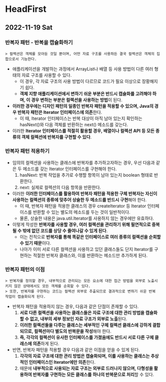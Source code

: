# HeadFirst
## 2022-11-19 Sat

### 반복자 패턴 - 반복을 캡슐화하기
```
> 컬렉션은 객체를 모아둔 것일 뿐이며, 어떤 자료 구조를 사용하든 결국 컬렉션은 객체의 집합으로서 기능한다.
```
* 애플리케이션을 개발하는 과정에서 ArrayList나 배열 등 사용 방법이 다른 여러 형태의 자료 구조를 사용할 수 있다.
  * 이 경우, 각 자료 구조의 사용 방법이 다르므로 코드가 필요 이상으로 장황해지기 쉽다.
  * **객체 지향 애플리케이션에서 변하기 쉬운 부분은 반드시 캡슐화를 고려해야 하며, 이 경우 변하는 부분은 컬렉션을 사용하는 방법**이 된다.
* **이러한 경우에는 디자인 패턴의 일종인 반복자 패턴을 적용할 수 있으며, Java의 경우 반복자 패턴은 Iterator 인터페이스에 의존**한다.
  * 이 때, Iterator 인터페이스는 반복 대상이 아직 남아 있는지 확인하는 hasNext()와 다음 객체를 반환하는 next() 메소드를 갖는다.
* 이러한 **Iterator 인터페이스를 적절히 활용할 경우, 배열이나 컬렉션 API 등 모든 종류의 객체 컬렉션에 반복자를 구현할 수 있다**.

### 반복자 패턴 적용하기
* 임의의 컬렉션을 사용하는 클래스에 반복자를 추가하고자하는 경우, 우선 다음과 같은 두 메소드를 갖는 Iterator 인터페이스를 구현해야 한다.
  1. hasNext: 반복 작업을 추가로 수행할 항목이 남아 있는지 boolean 형태로 반환한다.
  2. next: 실제로 컬렉션의 다음 항목을 반환한다.
* 이러한 **이러한 인터페이스를 활용하여 반복자 패턴을 적용한 구체 반복자는 자신이 사용하는 컬렉션의 종류에 맞추어 상술한 두 메소드를 반드시 구현**해야 한다.
  * 이 때, 반복자 패턴을 적용한 클래스의 경우 createIterator 등 Iterator 인터페이스를 반환할 수 있는 별도의 메소드를 두는 것이 일반적이다.
  * 물론, 상술한 내용은 java.util.Iterator를 사용하지 않는 경우에만 유효하다.
* 이렇게 작성한 **반복자를 사용할 경우, 여러 컬렉션을 관리하기 위해 필연적으로 중복될 수 밖에 없던 코드를 상당 수 줄여나갈 수 있게 된다**.
  * 이는 전적으로 **반복자를 통해 똑같은 인터페이스로 여러 종류의 컬렉션을 순회할 수 있기 때문**이다.
  * 나아가 이미 서로 다른 컬렉션을 사용하고 있던 클래스들도 단지 Iterator를 구현하는 적절한 반복자 클래스와, 이를 반환하는 메소드만 추가하게 된다.

### 반복자 패턴의 이점
```
> 반복자를 정의할 경우, 내부적으로 관리되는 모든 요소에 대한 접근 방법을 외부로 노출시키지 않은 상태에서도 모든 객체를 순회할 수 있다.
> 또한, 반복자를 구현하는 코드는 컬렉션 외부로 추출되므로 결과적으로 변하기 쉬운 반복 작업이 캡슐화되게 된다.
```
* 반복자 패턴을 적용하지 않는 경우, 다음과 같은 단점이 존재할 수 있다.
  1. **서로 다른 컬렉션을 사용하는 클래스들은 자료 구조에 대한 관리 방법을 캡슐화할 수 없고, 내부의 세부 정보인 자료 구조가 외부로 노출**된다.
  2. **이러한 컬렉션들을 다루는 클래스는 세부적인 구체 컬렉션 클래스에 강하게 결합되므로, 컬렉션마다 별도의 반복문을 작성**해야 한다.
  3. **즉, 각각의 컬렉션이 유사한 인터페이스를 가졌음에도 반드시 서로 다른 구체 클래스에 의존**하게 된다.
* 반면, 반복자 패턴을 적용할 경우 다음과 같은 이점을 얻을 수 있게 된다.
  1. **각각의 자료 구조에 대한 관리 방법은 캡슐화되며, 이를 사용하는 클래스는 추상적인 인터페이스인 Iterator에만 의존**한다.
  2. 때문에 **내부적으로 사용되는 자료 구조는 외부로 드러나지 않으며, 다형성을 활용하여 반복자를 구현하는 모든 클래스를 하나의 반복문으로 처리**할 수 있다.